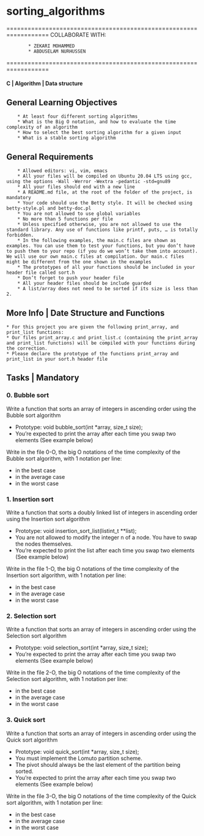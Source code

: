 # sorting_algorithms

==================================================================
		         COLLABORATE WITH:

			* ZEKARI MOHAMMED
			* ABDUSELAM NURHUSSEN

==================================================================

#### C | Algorithm | Data structure

## General Learning Objectives

        * At least four different sorting algorithms
        * What is the Big O notation, and how to evaluate the time complexity of an algorithm
        * How to select the best sorting algorithm for a given input
        * What is a stable sorting algorithm

## General Requirements

        * Allowed editors: vi, vim, emacs
        * All your files will be compiled on Ubuntu 20.04 LTS using gcc, using the options -Wall -Werror -Wextra -pedantic -std=gnu89
        * All your files should end with a new line
        * A README.md file, at the root of the folder of the project, is mandatory
        * Your code should use the Betty style. It will be checked using betty-style.pl and betty-doc.pl
        * You are not allowed to use global variables
        * No more than 5 functions per file
        * Unless specified otherwise, you are not allowed to use the standard library. Any use of functions like printf, puts, … is totally forbidden.
        * In the following examples, the main.c files are shown as examples. You can use them to test your functions, but you don’t have to push them to your repo (if you do we won’t take them into account). We will use our own main.c files at compilation. Our main.c files might be different from the one shown in the examples
        * The prototypes of all your functions should be included in your header file called sort.h
        * Don’t forget to push your header file
        * All your header files should be include guarded
        * A list/array does not need to be sorted if its size is less than 2.

## More Info | Date Structure and Functions

	* For this project you are given the following print_array, and print_list functions:
	* Our files print_array.c and print_list.c (containing the print_array and print_list functions) will be compiled with your functions during the correction.
	* Please declare the prototype of the functions print_array and print_list in your sort.h header file

## Tasks | Mandatory

### 0. Bubble sort

Write a function that sorts an array of integers in ascending order using the Bubble sort algorithm
* Prototype: void bubble_sort(int *array, size_t size);
* You’re expected to print the array after each time you swap two elements (See example below)

Write in the file 0-O, the big O notations of the time complexity of the Bubble sort algorithm, with 1 notation per line:
* in the best case
* in the average case
* in the worst case

### 1. Insertion sort

Write a function that sorts a doubly linked list of integers in ascending order using the Insertion sort algorithm
* Prototype: void insertion_sort_list(listint_t **list);
* You are not allowed to modify the integer n of a node. You have to swap the nodes themselves.
* You’re expected to print the list after each time you swap two elements (See example below)

Write in the file 1-O, the big O notations of the time complexity of the Insertion sort algorithm, with 1 notation per line:
* in the best case
* in the average case
* in the worst case

### 2. Selection sort

Write a function that sorts an array of integers in ascending order using the Selection sort algorithm
* Prototype: void selection_sort(int *array, size_t size);
* You’re expected to print the array after each time you swap two elements (See example below)

Write in the file 2-O, the big O notations of the time complexity of the Selection sort algorithm, with 1 notation per line:
* in the best case
* in the average case
* in the worst case

### 3. Quick sort

Write a function that sorts an array of integers in ascending order using the Quick sort algorithm
* Prototype: void quick_sort(int *array, size_t size);
* You must implement the Lomuto partition scheme.
* The pivot should always be the last element of the partition being sorted.
* You’re expected to print the array after each time you swap two elements (See example below)

Write in the file 3-O, the big O notations of the time complexity of the Quick sort algorithm, with 1 notation per line:
* in the best case
* in the average case
* in the worst case





























































